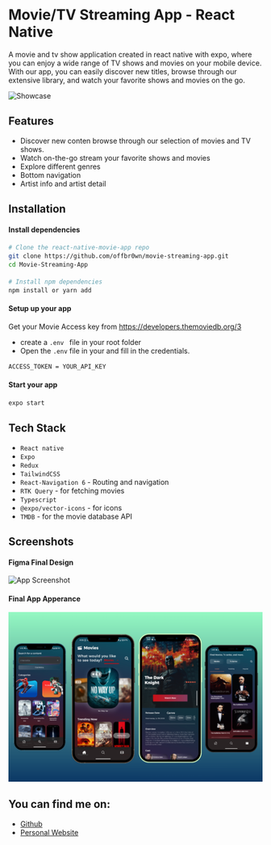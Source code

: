 
# Movie/TV Streaming App - React Native 

A movie and tv show application created in react native with expo, where you can enjoy a wide range of TV shows and movies on your mobile device. With our app, you can easily discover new titles, browse through our extensive library, and watch your favorite shows and movies on the go.

![Showcase](https://github.com/offbr0wn/movie-streaming-app/blob/2800f60e966edf8c8c5e992d3e68e8bbdd4c7bd2/assets/images/Group%20339.png)
## Features

- Discover new conten browse through our selection of movies and TV shows.
- Watch on-the-go stream your favorite shows and movies 
- Explore different genres 
- Bottom navigation
- Artist info and artist detail


## Installation

#### Install dependencies ####

```bash
# Clone the react-native-movie-app repo
git clone https://github.com/offbr0wn/movie-streaming-app.git
cd Movie-Streaming-App

# Install npm dependencies
npm install or yarn add
```

#### Setup up your app ####
Get your Movie Access key from https://developers.themoviedb.org/3

* create a `.env ` file in your root folder 
* Open the `.env` file in your and fill in the credentials.

```bash 
ACCESS_TOKEN = YOUR_API_KEY    
```
#### Start your app ####

```bash
expo start
```
 

## Tech Stack

- `React native`
- `Expo`
- `Redux`
- `TailwindCSS`
- `React-Navigation 6` - Routing and navigation
- `RTK Query` - for fetching movies
- `Typescript`
- `@expo/vector-icons` - for icons
- `TMDB` - for the movie database API






## Screenshots
#### Figma Final Design  

![App Screenshot](https://github.com/offbr0wn/movie-streaming-app/blob/7d5988f8d2451355d426dd2f8803d5c72aaab241/assets/images/Group%20338.jpg)

#### Final App Apperance  

![App Screenshot](https://github.com/offbr0wn/movie-streaming-app/blob/bcc0391c2e4707f9c1b5fa04f3af69723ff7ed8b/assets/images/MainImage.png)


## You can find me on:

- [Github](https://github.com/offbr0wn)
- [Personal Website](shashankravikumar.netlify.app)


